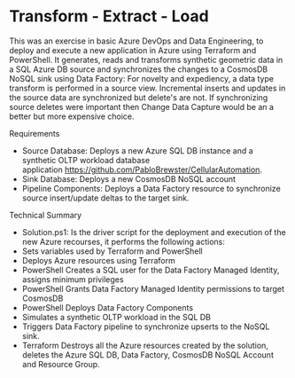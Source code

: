 # Transform - Extract - Load
This was an exercise in basic Azure DevOps and Data Engineering, to deploy and execute a new application in Azure using Terraform and PowerShell. It generates, reads and transforms synthetic geometric data in a SQL Azure DB source and synchronizes the changes to a CosmosDB NoSQL sink using Data Factory: For novelty and expediency, a data type transform is performed in a source view. Incremental inserts and updates in the source data are synchronized but delete's are not. If synchronizing source deletes were important then Change Data Capture would be an a better but more expensive choice.

Requirements
 - Source Database: Deploys a new Azure SQL DB instance and a synthetic OLTP workload database application https://github.com/PabloBrewster/CellularAutomation.
 - Sink Database: Deploys a new CosmosDB NoSQL account
 - Pipeline Components: Deploys a Data Factory resource to synchronize source insert/update deltas to the target sink.

Technical Summary 
 - Solution.ps1: Is the driver script for the deployment and execution of the new Azure recourses, it performs the following actions:
 - Sets variables used by Terraform and PowerShell
 - Deploys Azure resources using Terraform
 - PowerShell Creates a SQL user for the Data Factory Managed Identity, assigns minimum privileges
 - PowerShell Grants Data Factory Managed Identity permissions to target CosmosDB
 - PowerShell Deploys Data Factory Components
 - Simulates a synthetic OLTP workload in the SQL DB
 - Triggers Data Factory pipeline to synchronize upserts to the NoSQL sink.
 - Terraform Destroys all the Azure resources created by the solution, deletes the Azure SQL DB, Data Factory, CosmosDB NoSQL Account and Resource Group.
